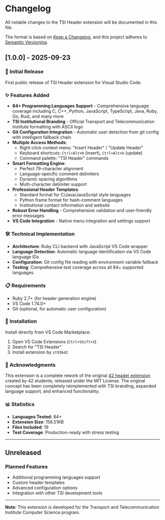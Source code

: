 # Changelog

All notable changes to the TSI Header extension will be documented in this file.

The format is based on [Keep a Changelog](https://keepachangelog.com/en/1.0.0/),
and this project adheres to [Semantic Versioning](https://semver.org/spec/v2.0.0.html).

## [1.0.0] - 2025-09-23

### 🎉 Initial Release

First public release of TSI Header extension for Visual Studio Code.

### ✨ Features Added
- **84+ Programming Languages Support** - Comprehensive language coverage including C, C++, Python, JavaScript, TypeScript, Java, Ruby, Go, Rust, and many more
- **TSI Institutional Branding** - Official Transport and Telecommunication Institute formatting with ASCII logo
- **Git Configuration Integration** - Automatic user detection from git config with intelligent fallback chain
- **Multiple Access Methods**:
  - Right-click context menu: "Insert Header" / "Update Header"
  - Keyboard shortcuts: `Ctrl+Alt+H` (insert), `Ctrl+Alt+U` (update)
  - Command palette: "TSI Header" commands
- **Smart Formatting Engine**:
  - Perfect 79-character alignment
  - Language-specific comment delimiters
  - Dynamic spacing algorithms
  - Multi-character delimiter support
- **Professional Header Templates**:
  - Standard format for C/Java/JavaScript style languages
  - Python frame format for hash-comment languages
  - Institutional contact information and website
- **Robust Error Handling** - Comprehensive validation and user-friendly error messages
- **VS Code Integration** - Native menu integration and settings support

### 🛠 Technical Implementation
- **Architecture**: Ruby CLI backend with JavaScript VS Code wrapper
- **Language Detection**: Automatic language identification via VS Code language IDs
- **Configuration**: Git config file reading with environment variable fallback
- **Testing**: Comprehensive test coverage across all 84+ supported languages

### 📋 Requirements
- Ruby 2.7+ (for header generation engine)
- VS Code 1.74.0+
- Git (optional, for automatic user configuration)

### 🎯 Installation
Install directly from VS Code Marketplace:
1. Open VS Code Extensions (`Ctrl+Shift+X`)
2. Search for "TSI Header"
3. Install extension by `st93642`

### 🙏 Acknowledgments
This extension is a complete rework of the original [42 header extension](https://github.com/kube/vscode-42header) created by 42 students, released under the MIT License. The original concept has been completely reimplemented with TSI branding, expanded language support, and enhanced functionality.

### 📊 Statistics
- **Languages Tested**: 84+
- **Extension Size**: 156.51KB
- **Files Included**: 19
- **Test Coverage**: Production-ready with stress testing

---

## Unreleased

### Planned Features
- Additional programming languages support
- Custom header templates
- Advanced configuration options
- Integration with other TSI development tools

---

**Note**: This extension is developed for the Transport and Telecommunication Institute Computer Science program.